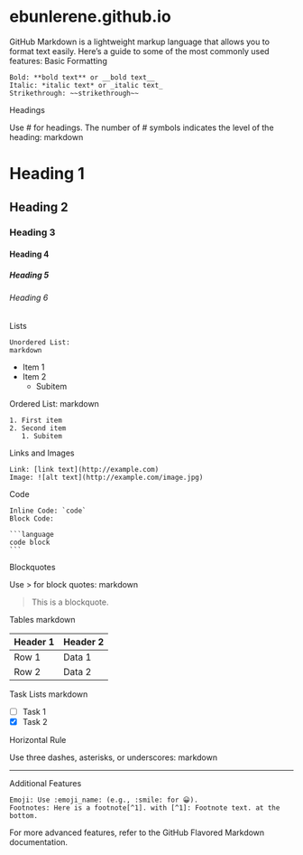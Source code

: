 # ebunlerene.github.io



GitHub Markdown is a lightweight markup language that allows you to format text easily. Here’s a guide to some of the most commonly used features:
Basic Formatting

    Bold: **bold text** or __bold text__
    Italic: *italic text* or _italic text_
    Strikethrough: ~~strikethrough~~

Headings

Use # for headings. The number of # symbols indicates the level of the heading:
markdown

# Heading 1
## Heading 2
### Heading 3
#### Heading 4
##### Heading 5
###### Heading 6

Lists

    Unordered List:
    markdown

- Item 1
- Item 2
  - Subitem

Ordered List:
markdown

    1. First item
    2. Second item
       1. Subitem

Links and Images

    Link: [link text](http://example.com)
    Image: ![alt text](http://example.com/image.jpg)

Code

    Inline Code: `code`
    Block Code:

    ```language
    code block
    ```

Blockquotes

Use > for block quotes:
markdown

> This is a blockquote.

Tables
markdown

| Header 1 | Header 2 |
|----------|----------|
| Row 1    | Data 1   |
| Row 2    | Data 2   |

Task Lists
markdown

- [ ] Task 1
- [x] Task 2

Horizontal Rule

Use three dashes, asterisks, or underscores:
markdown

---

Additional Features

    Emoji: Use :emoji_name: (e.g., :smile: for 😀).
    Footnotes: Here is a footnote[^1]. with [^1]: Footnote text. at the bottom.

For more advanced features, refer to the GitHub Flavored Markdown documentation.
